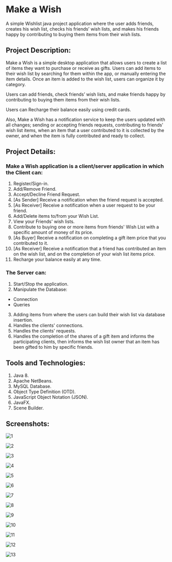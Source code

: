 # Make a Wish
A simple Wishlist java project application where the user adds friends, creates his wish list, checks his friends’ wish lists, and makes his friends happy by contributing to buying them items from their wish lists.

## Project Description:

Make a Wish is a simple desktop application that allows users to create a list of items they want to purchase or receive as gifts. 
Users can add items to their wish list by searching for them within the app, or manually entering the item details.
Once an item is added to the wish list, users can organize it by category.
 
Users can add friends, check friends’ wish lists, and make friends happy by contributing to buying them items from their wish lists.

Users can Recharge their balance easily using credit cards.

Also, Make a Wish has a notification service to keep the users updated with all changes; sending or accepting friends requests, contributing to friends' wish list items, when an item that a user contributed to it is collected by the owner, and when the item is fully contributed and ready to collect.

## Project Details:

### Make a Wish application is a client/server application in which the Client can:

1. Register/Sign-in.
2. Add/Remove Friend.
3. Accept/Decline Friend Request.
4. [As Sender] Receive a notification when the friend request is accepted.
5. [As Receiver] Receive a notification when a user request to be your friend.
6. Add/Delete items to/from your Wish List.
7. View your Friends' wish lists.
8. Contribute to buying one or more items from friends' Wish List with a specific amount of money of its price.
9. [As Buyer] Receive a notification on completing a gift item price that you contributed to it.
10. [As Receiver] Receive a notification that a friend has contributed an item on the wish list, and on the completion of your wish list items price.
11. Recharge your balance easily at any time.

### The Server can:

1. Start/Stop the application.
2. Manipulate the Database:
  - Connection
  - Queries
3. Adding items from where the users can build their wish list via database insertion.
4. Handles the clients' connections.
5. Handles the clients' requests.
6. Handles the completion of the shares of a gift item and informs the participating clients, then informs the wish list owner that an item has been gifted to him by specific friends.

## Tools and Technologies:

1. Java 8.
2. Apache NetBeans.
3. MySQL Database.
4. Object Type Definition (OTD).
5. JavaScript Object Notation (JSON).
6. JavaFX.
7. Scene Builder.

## Screenshots:

![1](https://user-images.githubusercontent.com/46838441/227806739-0294a099-723a-485e-bdb2-3e09ae10fb55.png)

![2](https://user-images.githubusercontent.com/46838441/227806750-f69ef3f5-c8b7-479a-b3aa-c8a027065d68.png)

![3](https://user-images.githubusercontent.com/46838441/227806756-650db076-e058-4abd-92d3-628e4c591253.png)

![4](https://user-images.githubusercontent.com/46838441/227806764-2d720d5b-5860-45a8-8cd6-31b6bf783b9e.png)

![5](https://user-images.githubusercontent.com/46838441/227806776-b2262e40-a7a6-4025-b50d-bb94269efcff.png)

![6](https://user-images.githubusercontent.com/46838441/227806792-69f7015f-7d7d-4d53-afba-73bcc9a5f796.png)

![7](https://user-images.githubusercontent.com/46838441/227806800-fc624cc6-10a9-4482-bc3d-6762235fd214.png)

![8](https://user-images.githubusercontent.com/46838441/227806804-91569437-ba1c-4d59-931d-a741ffd7cfef.png)

![9](https://user-images.githubusercontent.com/46838441/227806812-06fede0a-7d81-4200-8ddb-5af83948f59f.png)

![10](https://user-images.githubusercontent.com/46838441/227806821-b433304d-364d-4d1f-854f-00f40bfc7998.png)

![11](https://user-images.githubusercontent.com/46838441/227806834-c8333dac-70d4-4709-97b1-abe5c516dd12.png)

![12](https://user-images.githubusercontent.com/46838441/227806841-a9597562-f770-4939-8ce7-eb3fee04d485.png)


![13](https://user-images.githubusercontent.com/46838441/227806852-91bc6d56-b55f-4271-aecc-e69893595914.png)
